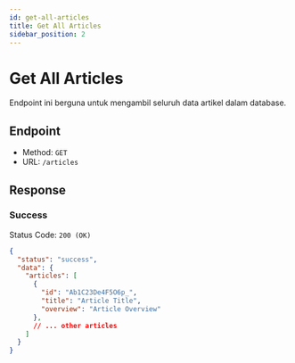 ```yaml
---
id: get-all-articles
title: Get All Articles
sidebar_position: 2
---
```


# Get All Articles

Endpoint ini berguna untuk mengambil seluruh data artikel dalam database.

## Endpoint

- Method: `GET`
- URL: `/articles`

## Response

### Success

Status Code: `200 (OK)`

```json
{
  "status": "success",
  "data": {
    "articles": [
      {
        "id": "Ab1C23De4F5O6p_",
        "title": "Article Title",
        "overview": "Article Overview"
      },
      // ... other articles
    ]
  }
}
```